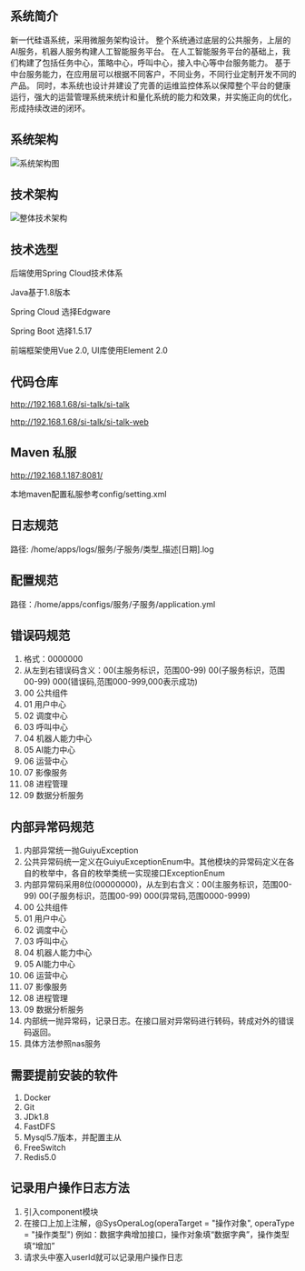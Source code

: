 ## 系统简介 ##
新一代硅语系统，采用微服务架构设计。
整个系统通过底层的公共服务，上层的AI服务，机器人服务构建人工智能服务平台。
在人工智能服务平台的基础上，我们构建了包括任务中心，策略中心，呼叫中心，接入中心等中台服务能力。
基于中台服务能力，在应用层可以根据不同客户，不同业务，不同行业定制开发不同的产品。
同时，本系统也设计并建设了完善的运维监控体系以保障整个平台的健康运行，强大的运营管理系统来统计和量化系统的能力和效果，并实施正向的优化，形成持续改进的闭环。

## 系统架构 ##
![系统架构图](http://192.168.1.5/mediawiki/images/4/46/%E7%B3%BB%E7%BB%9F%E6%9E%B6%E6%9E%84%E5%9B%BE.png)

## 技术架构 ##
![整体技术架构](http://192.168.1.5/mediawiki/images/e/e4/%E6%95%B4%E4%BD%93%E6%8A%80%E6%9C%AF%E6%9E%B6%E6%9E%84%E8%AE%BE%E8%AE%A1.png)

## 技术选型 ##
后端使用Spring Cloud技术体系

Java基于1.8版本

Spring Cloud 选择Edgware

Spring Boot 选择1.5.17

前端框架使用Vue 2.0, UI库使用Element 2.0


## 代码仓库 ##
http://192.168.1.68/si-talk/si-talk

http://192.168.1.68/si-talk/si-talk-web

## Maven 私服 ##
http://192.168.1.187:8081/

本地maven配置私服参考config/setting.xml

## 日志规范 ##
路径: /home/apps/logs/服务/子服务/类型_描述[日期].log

## 配置规范 ##
路径：/home/apps/configs/服务/子服务/application.yml

## 错误码规范 ##
1. 格式：0000000
2. 从左到右错误码含义：00(主服务标识，范围00-99) 00(子服务标识，范围00-99) 000(错误码,范围000-999,000表示成功)
3. 00 公共组件
4. 01 用户中心
5. 02 调度中心
6. 03 呼叫中心
7. 04 机器人能力中心
8. 05 AI能力中心
9. 06 运营中心
10. 07 影像服务
11. 08 进程管理
12. 09 数据分析服务



## 内部异常码规范 ##
1. 内部异常统一抛GuiyuException
2. 公共异常码统一定义在GuiyuExceptionEnum中。其他模块的异常码定义在各自的枚举中，各自的枚举类统一实现接口ExceptionEnum
3. 内部异常码采用8位(00000000)，从左到右含义：00(主服务标识，范围00-99) 00(子服务标识，范围00-99) 000(异常码,范围0000-9999)
4. 00 公共组件
5. 01 用户中心
6. 02 调度中心
7. 03 呼叫中心
8. 04 机器人能力中心
9. 05 AI能力中心
10. 06 运营中心
11. 07 影像服务
12. 08 进程管理
13. 09 数据分析服务
12. 内部统一抛异常码，记录日志。在接口层对异常码进行转码，转成对外的错误码返回。
13. 具体方法参照nas服务

## 需要提前安装的软件 ##
1. Docker
2. Git
3. JDk1.8
4. FastDFS
5. Mysql5.7版本，并配置主从
6. FreeSwitch
7. Redis5.0

## 记录用户操作日志方法 ##
1. 引入component模块
2. 在接口上加上注解，@SysOperaLog(operaTarget = "操作对象", operaType = "操作类型") 例如：数据字典增加接口，操作对象填“数据字典”，操作类型填“增加”
3. 请求头中塞入userId就可以记录用户操作日志
